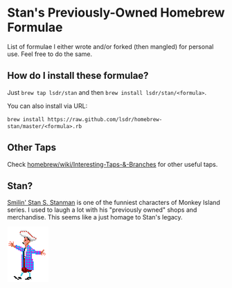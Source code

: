 # Stan's Previously-Owned Homebrew Formulae

List of formulae I either wrote and/or forked (then mangled) for personal use. Feel free to do the same.

## How do I install these formulae?

Just `brew tap lsdr/stan` and then `brew install lsdr/stan/<formula>`.

You can also install via URL:
```
brew install https://raw.github.com/lsdr/homebrew-stan/master/<formula>.rb
```

## Other Taps

Check [homebrew/wiki/Interesting-Taps-&-Branches](https://github.com/mxcl/homebrew/wiki/Interesting-Taps-&-Branches) for other useful taps.

## Stan?
[Smilin' Stan S. Stanman][stan-bio] is one of the funniest characters of Monkey Island series. I used to laugh a lot with his "previously owned" shops and merchandise. This seems like a just homage to Stan's legacy.

![Stan doing his thing](https://github.com/lsdr/homebrew-stan/raw/master/stan.gif "Stan doing his thing")

[stan-bio]: http://miwiki.net/Stan
